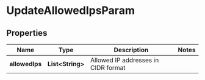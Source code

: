 

# UpdateAllowedIpsParam


## Properties

| Name | Type | Description | Notes |
|------------ | ------------- | ------------- | -------------|
|**allowedIps** | **List&lt;String&gt;** | Allowed IP addresses in CIDR format |  |



